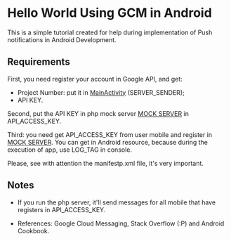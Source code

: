 Hello World Using GCM in Android
==================================
This is a simple tutorial created for help during implementation of Push notifications in Android Development.

Requirements
-------------

First, you need register your account in Google API, and get:
* Project Number: put it in [MainActivity](https://github.com/brunogabriel/helloWorldGCMAndroid/blob/master/HelloGCM/src/br/example/hellogcm/MainActivity.java) (SERVER_SENDER);
* API KEY.

Second, put the API KEY in php mock server [MOCK SERVER](https://github.com/brunogabriel/helloWorldGCMAndroid/blob/master/mock_server.php) in API_ACCESS_KEY.

Third: you need get API_ACCESS_KEY from user mobile and register in [MOCK SERVER](https://github.com/brunogabriel/helloWorldGCMAndroid/blob/master/mock_server.php). You can get in Android resource, because during the execution of app, use LOG_TAG in console.

Please, see with attention the manifestp.xml file, it's very important.


Notes
------

* If you run the php server, it'll send messages for all mobile that have registers in API_ACCESS_KEY.

* References: Google Cloud Messaging, Stack Overflow (:P) and Android Cookbook.





